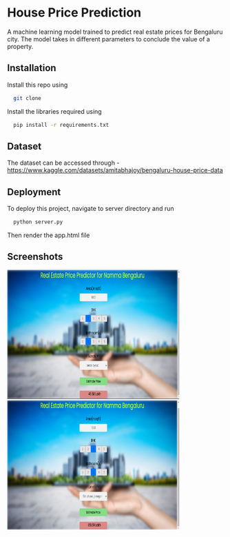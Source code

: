 
# House Price Prediction

A machine learning model trained to predict real estate prices for Bengaluru city. The model takes in different parameters to conclude the value of a property.


## Installation

Install this repo using

```bash
  git clone
```
Install the libraries required using

```bash
  pip install -r requirements.txt
```
## Dataset
The dataset can be accessed through - https://www.kaggle.com/datasets/amitabhajoy/bengaluru-house-price-data



## Deployment

To deploy this project, navigate to server directory and run

```bash
  python server.py
```
Then render the app.html file


## Screenshots

<img src = "Screenshot 2024-06-11 121839.png" width = "400px" height = "300px">

<img src = "Screenshot 2024-06-11 121918.png" width = "400px" height = "300px">
